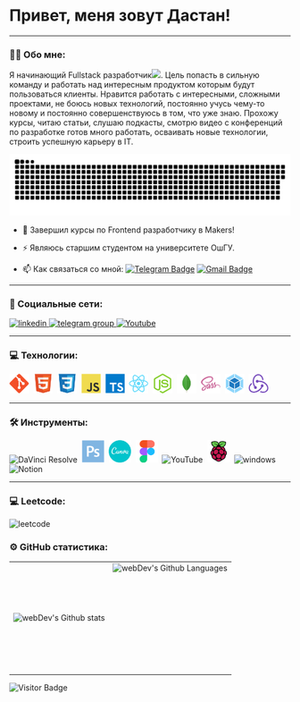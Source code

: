 # Привет, меня зовут Дастан!

---

### :man_technologist: Обо мне:

Я начинающий Fullstack разработчик<img src="https://media.giphy.com/media/WUlplcMpOCEmTGBtBW/giphy.gif" width="30px">. Цель попасть в сильную команду и работать над интересным продуктом которым будут пользоваться клиенты.
Нравится работать с интересными, сложными проектами, не боюсь новых технологий, постоянно учусь чему-то новому и постоянно совершенствуюсь в том, что уже знаю.
Прохожу курсы, читаю статьи, слушаю подкасты, смотрю видео с конференций по разработке
готов много работать, осваивать новые технологии, строить успешную карьеру в IT.

<p align="center">
 <img width="600" src="assets/github-snake.svg" alt="snake"/>
</p>

- :seedling: Завершил курсы по Frontend разработчику в Makers!

- :zap: Являюсь старшим студентом на университете ОшГУ.

- :mailbox: Как связаться со мной: [![Telegram Badge](https://img.shields.io/badge/-filimonovalexey-blue?style=flat&logo=Telegram&logoColor=white)](https://web.telegram.org/a/) [![Gmail Badge](https://img.shields.io/badge/-Gmail-red?style=flat&logo=Gmail&logoColor=white)](mailto:nurgazyuuludastan@gmail.com)

---

### 🤝 Социальные сети:

  <div id="badges">
    <a href="https://www.linkedin.com/in/dastan-nurgazy-uulu-169b1b235/" target="_blank">
      <img src="https://cdn-icons-png.flaticon.com/512/2504/2504799.png" width="35" height="35" alt="linkedin" />
    </a>
    <a href="https://web.telegram.org/a/" target="_blank">
      <img src="https://cdn-icons-png.flaticon.com/512/2111/2111646.png" width="35" height="35" alt="telegram group" />
    </a>
    <a href="https://www.youtube.com/" target="_blank">
      <img src="https://cdn-icons-png.flaticon.com/512/3670/3670147.png" width="35" height="35" alt="Youtube"/>
    </a>
  </div>

---

### 💻 Технологии:

<div>
  <img src="https://github.com/devicons/devicon/blob/master/icons/git/git-original.svg" title="git" alt="git" width="35" height="35"/>&nbsp
  <img src="https://github.com/devicons/devicon/blob/master/icons/html5/html5-original.svg" title="html5" alt="html5" width="35" height="35"/>&nbsp
  <img src="https://github.com/devicons/devicon/blob/master/icons/css3/css3-original.svg" title="css" alt="css" width="35" height="35"/>&nbsp
  <img src="https://github.com/devicons/devicon/blob/master/icons/javascript/javascript-original.svg" title="javascript" alt="javascript" width="35" height="35"/>&nbsp
 <img src="https://github.com/devicons/devicon/blob/master/icons/typescript/typescript-original.svg" title="typescript" alt="typescript" width="35" height="35"/>&nbsp
  <img src="https://github.com/devicons/devicon/blob/master/icons/react/react-original.svg" title="reactjs" alt="reactjs" width="35" height="35"/>&nbsp
  <img src="https://github.com/devicons/devicon/blob/master/icons/nodejs/nodejs-original.svg" title="nodejs" alt="nodejs" width="35" height="35"/>&nbsp
  <img src="https://github.com/devicons/devicon/blob/master/icons/mongodb/mongodb-original.svg" title="mongodb" alt="mongodb" width="35" height="35"/>&nbsp
  <img src="https://github.com/devicons/devicon/blob/master/icons/sass/sass-original.svg" title="sass/scss" alt="sass/scss" width="35" height="35"/>&nbsp;
  <img src="https://github.com/devicons/devicon/blob/master/icons/webpack/webpack-original.svg" title="webpack" alt="webpack" width="35" height="35"/>&nbsp;
  <img src="https://github.com/devicons/devicon/blob/master/icons/redux/redux-original.svg" title="redux" alt="redux" width="35" height="35"/>&nbsp;
</div>

---

### 🛠 Инструменты:

<div>
  <img src="https://upload.wikimedia.org/wikipedia/commons/9/90/DaVinci_Resolve_17_logo.svg" title="DaVinci Resolve" alt="DaVinci Resolve" width="40" height="40"/>&nbsp;
  <img src="https://github.com/devicons/devicon/blob/master/icons/photoshop/photoshop-plain.svg" title="photoshop" alt="photoshop" width="40" height="40"/>&nbsp;
  <img src="https://github.com/devicons/devicon/blob/master/icons/canva/canva-original.svg" title="canva" alt="canva" width="40" height="40"/>&nbsp;
  <img src="https://github.com/devicons/devicon/blob/master/icons/figma/figma-original.svg" title="figma" alt="figma" width="40" height="40"/>&nbsp;
  <img src="https://upload.wikimedia.org/wikipedia/commons/9/9e/YouTube_Logo_%282013-2017%29.svg" title="YouTube" alt="YouTube" width="40" height="40"/>&nbsp;
  <img src="https://github.com/devicons/devicon/blob/master/icons/raspberrypi/raspberrypi-original.svg" title="raspberrypi" alt="raspberrypi" width="40" height="40"/>&nbsp;
  <img src="https://github.com/devicons/devicon/blob/master/icons/windows/windows-original.svg" title="windows" alt="windows" width="40" height="40"/>&nbsp;
  <img src="https://upload.wikimedia.org/wikipedia/commons/e/e9/Notion-logo.svg" title="Notion" alt="Notion" width="40" height="40"/>&nbsp;
</div>

---

<!-- ### 💻 Пройденные курсы:

| Курсы                                                           | Дата              |
| ----------------------------------------------------------------| :---------------: |
| makers.com/Frontend - bootcamp                                  | 06/2022 - 10/2022 |
| makers.com/Backend - bootcamp                                   | 08/2023 - 10/2023 |

--- -->

### 💻 Leetcode:

![leetcode](https://leetcode.com/nurgazyuuludastan/)

### ⚙️ GitHub статистика:

<table>
  <tr>
    <td>
      <img align="left" src="http://github-readme-streak-stats.herokuapp.com?user=FilimonovAlexey&theme=dark&background=000000" alt="webDev's Github stats" />
    </td>
    <td>
      <img height="195px" align="right" alt="webDev's Github Languages" src="https://github-readme-stats-sigma-five.vercel.app/api/top-langs/?username=FilimonovAlexey&layout=compact&theme=vision-friendly-dark" />
    </td>
  </tr>
</table>

![Visitor Badge](https://visitor-badge.laobi.icu/badge?page_id=filimonovalexey)
